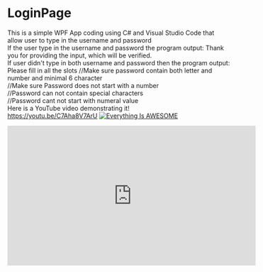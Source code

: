 # LoginPage
This is a simple WPF App coding using C# and Visual Studio Code that allow user to type in the username and password                       
If the user type in the username and password the program output: Thank you for providing the input, which will be verified.            
If user didn't type in both username and password then the program output: Please fill in all the slots
//Make sure password contain both letter and number and minimal 6 character            
//Make sure Password does not start with a number             
//Password can not contain special characters          
//Password cant not start with numeral value           
Here is a YouTube video demonstrating it!                      
https://youtu.be/C7Aha8V7ArU
[![Everything Is AWESOME](http://i.imgur.com/Ot5DWAW.png)](https://www.youtube.com/watch?v=C7Aha8V7ArU "Everything Is AWESOME")
<iframe width="560" height="315"
src="https://www.youtube.com/embed/MUQfKFzIOeU" 
frameborder="0" 
allow="accelerometer; autoplay; encrypted-media; gyroscope; picture-in-picture" 
allowfullscreen></iframe>
